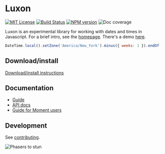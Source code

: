 # Luxon

[![MIT License][license-image]][license] [![Build Status][travis-image]][travis-url] [![NPM version][npm-version-image]][npm-url] ![Doc coverage][doc-coverage-image]

Luxon is an experimental library for working with dates and times in Javascript. For a brief intro, see the [homepage](http://isaaccambron.com/luxon). There's a demo [here](http://isaaccambron.com/luxon/demo/global.html).

```js
DateTime.local().setZone('America/New_York').minus({ weeks: 1 }).endOf('day').toISO();
```

## Download/install

[Download/install instructions](http://isaaccambron.com/luxon/docs/manual/design/install.html)

## Documentation

* [Guide][doc-url]
* [API docs](http://isaaccambron.com/luxon/docs/identifiers.html)
* [Guide for Moment users](http://isaaccambron.com/luxon/docs/manual/faq/moment.html)

## Development

See [contributing](contributing.md).

![Phasers to stun][phasers-image]

[license-image]: http://img.shields.io/badge/license-MIT-blue.svg
[license]: license.md

[travis-url]: http://travis-ci.org/icambron/luxon
[travis-image]: https://api.travis-ci.org/icambron/luxon.svg?branch=master

[npm-url]: https://npmjs.org/package/luxon
[npm-version-image]: https://badge.fury.io/js/luxon.svg

[doc-url]: http://isaaccambron.com/luxon/docs/
[doc-coverage-image]: http://isaaccambron.com/luxon/docs/badge.svg

[phasers-image]: https://img.shields.io/badge/phasers-stun-brightgreen.svg
